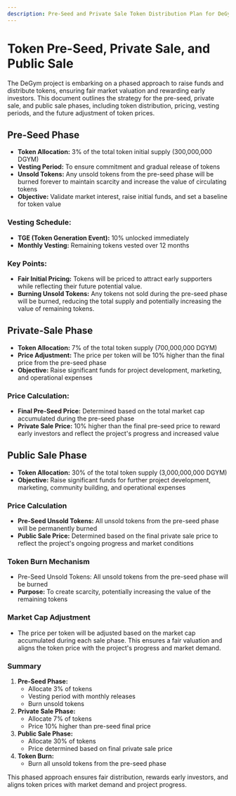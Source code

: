 ```yaml
---
description: Pre-Seed and Private Sale Token Distribution Plan for DeGym Project
---
```


# Token Pre-Seed, Private Sale, and Public Sale

The DeGym project is embarking on a phased approach to raise funds and distribute tokens, ensuring fair market valuation and rewarding early investors. This document outlines the strategy for the pre-seed, private sale, and public sale phases, including token distribution, pricing, vesting periods, and the future adjustment of token prices.

## Pre-Seed Phase

* **Token Allocation:** 3% of the total token initial supply (300,000,000 DGYM)
* **Vesting Period:** To ensure commitment and gradual release of tokens
* **Unsold Tokens:** Any unsold tokens from the pre-seed phase will be burned forever to maintain scarcity and increase the value of circulating tokens
* **Objective:** Validate market interest, raise initial funds, and set a baseline for token value

### Vesting Schedule:

* **TGE (Token Generation Event):** 10% unlocked immediately
* **Monthly Vesting:** Remaining tokens vested over 12 months

### Key Points:

* **Fair Initial Pricing:** Tokens will be priced to attract early supporters while reflecting their future potential value.
* **Burning Unsold Tokens:** Any tokens not sold during the pre-seed phase will be burned, reducing the total supply and potentially increasing the value of remaining tokens.

## Private-Sale Phase

* **Token Allocation:** 7% of the total token supply (700,000,000 DGYM)
* **Price Adjustment:** The price per token will be 10% higher than the final price from the pre-seed phase
* **Objective:** Raise significant funds for project development, marketing, and operational expenses

### Price Calculation:

* **Final Pre-Seed Price:** Determined based on the total market cap accumulated during the pre-seed phase
* **Private Sale Price:** 10% higher than the final pre-seed price to reward early investors and reflect the project's progress and increased value

## Public Sale Phase

* **Token Allocation:** 30% of the total token supply (3,000,000,000 DGYM)
* **Objective:** Raise significant funds for further project development, marketing, community building, and operational expenses

### Price Calculation

* **Pre-Seed Unsold Tokens:** All unsold tokens from the pre-seed phase will be permanently burned
* **Public Sale Price:** Determined based on the final private sale price to reflect the project's ongoing progress and market conditions

### Token Burn Mechanism

* Pre-Seed Unsold Tokens: All unsold tokens from the pre-seed phase will be burned
* **Purpose:** To create scarcity, potentially increasing the value of the remaining tokens

### Market Cap Adjustment

* The price per token will be adjusted based on the market cap accumulated during each sale phase. This ensures a fair valuation and aligns the token price with the project's progress and market demand.

### Summary

1. **Pre-Seed Phase:**
   * Allocate 3% of tokens
   * Vesting period with monthly releases
   * Burn unsold tokens
2. **Private Sale Phase:**
   * Allocate 7% of tokens
   * Price 10% higher than pre-seed final price
3. **Public Sale Phase:**
   * Allocate 30% of tokens
   * Price determined based on final private sale price
4. **Token Burn:**
   * Burn all unsold tokens from the pre-seed phase

This phased approach ensures fair distribution, rewards early investors, and aligns token prices with market demand and project progress.
